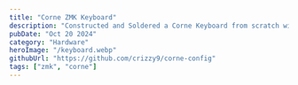 ```yaml
---
title: "Corne ZMK Keyboard"
description: "Constructed and Soldered a Corne Keyboard from scratch with custom ZMK firmware with nice nano and nice view devices"
pubDate: "Oct 20 2024"
category: "Hardware"
heroImage: "/keyboard.webp"
githubUrl: "https://github.com/crizzy9/corne-config"
tags: ["zmk", "corne"]
---
```

